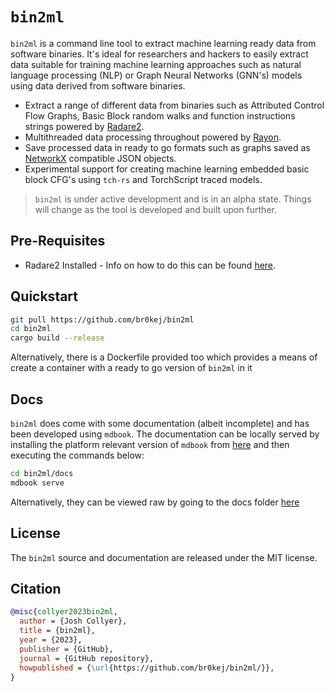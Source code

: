 # `bin2ml`

`bin2ml` is a command line tool to extract machine learning ready data from software binaries. It's ideal for researchers and hackers to easily extract data suitable for training machine learning approaches such as natural language processing (NLP) or Graph Neural Networks (GNN's) models using data derived from software binaries.

- Extract a range of different data from binaries such as Attributed Control Flow Graphs, Basic Block random walks and function instructions strings powered by [Radare2](https://github.com/radareorg/radare2).
- Multithreaded data processing throughout powered by [Rayon](https://github.com/rayon-rs/rayon).
- Save processed data in ready to go formats such as graphs saved as [NetworkX](https://networkx.org/) compatible JSON objects.
- Experimental support for creating machine learning embedded basic block CFG's using `tch-rs` and TorchScript traced models.

> `bin2ml` is under active development and is in an alpha state. Things will change as the tool is developed and built upon further.

## Pre-Requisites
- Radare2 Installed - Info on how to do this can be found [here](https://github.com/radareorg/radare2).

## Quickstart
```bash
git pull https://github.com/br0kej/bin2ml
cd bin2ml
cargo build --release
```
Alternatively, there is a Dockerfile provided too which provides a means of create a container with a ready to go version of `bin2ml` in it

## Docs
`bin2ml` does come with some documentation (albeit incomplete) and has been developed using `mdbook`. The documentation can be locally served by installing the platform relevant version of `mdbook` from [here](https://github.com/rust-lang/mdBook/releases)
and then executing the commands below:
```bash
cd bin2ml/docs
mdbook serve
```
Alternatively, they can be viewed raw by going to the docs folder [here](docs/src/README.md)
## License

The `bin2ml` source and documentation are released under the MIT license.

## Citation

```bibtex
@misc{collyer2023bin2ml,
  author = {Josh Collyer},
  title = {bin2ml},
  year = {2023},
  publisher = {GitHub},
  journal = {GitHub repository},
  howpublished = {\url{https://github.com/br0kej/bin2ml/}},
}
```